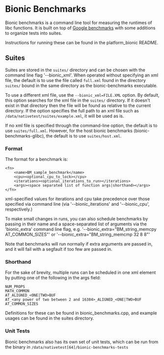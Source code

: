 Bionic Benchmarks
=================
Bionic benchmarks is a command line tool for measuring the runtimes of libc functions. It is built
on top of [Google benchmarks](https://github.com/google/benchmark) with some additions to organize
tests into suites.

Instructions for running these can be found in the platform_bionic README.

## Suites

Suites are stored in the `suites/` directory and can be chosen with the command line flag
'--bionic_xml'. When operated without specifying an xml file, the default is to use the
file called `full.xml` found in the directory `suites/` bound in the same directory
as the bionic-benchmarks executable.

To use a different xml file, use the `--bionic_xml=FILE.XML` option. By default, this
option searches for the xml file in the `suites/` directory. If it doesn't exist
in that directory then the file will be found as relative to the current
directory. If the option specifies the full path to an xml file such as
`/data/nativetest/suites/example.xml`, it will be used as is.

If no xml file is specified through the command-line option, the default is to use `suites/full.xml`.
However, for the host bionic benchmarks (bionic-benchmarks-glibc), the default
is to use `suites/host.xml`.

### Format

The format for a benchmark is:

```
<fn>
    <name>BM_sample_benchmark</name>
    <cpu><optional_cpu_to_lock></cpu>
    <iterations><optional_iterations_to_run></iterations>
    <args><space separated list of function args|shorthand></args>
</fn>
```

xml-specified values for iterations and cpu take precedence over those specified via command line
(via '--bionic_iterations' and '--bionic_cpu', respectively.)

To make small changes in runs, you can also schedule benchmarks by passing in their name and a
space-separated list of arguments via the 'bionic_extra' command line flag, e.g.
'--bionic_extra="BM_string_memcpy AT_COMMON_SIZES"' or '--bionic_extra="BM_string_memcmp 32 8 8"'

Note that benchmarks will run normally if extra arguments are passed in, and it will fail
with a segfault if too few are passed in.

### Shorthand

For the sake of brevity, multiple runs can be scheduled in one xml element by putting one of the
following in the args field:

    NUM_PROPS
    MATH_COMMON
    AT_ALIGNED_<ONE|TWO>BUF
    AT_<any power of two between 2 and 16384>_ALIGNED_<ONE|TWO>BUF
    AT_COMMON_SIZES

Definitions for these can be found in bionic_benchmarks.cpp, and example usages can be found in
the suites directory.

### Unit Tests

Bionic benchmarks also has its own set of unit tests, which can be run from the binary in
`/data/nativetest[64]/bionic-benchmarks-tests`
